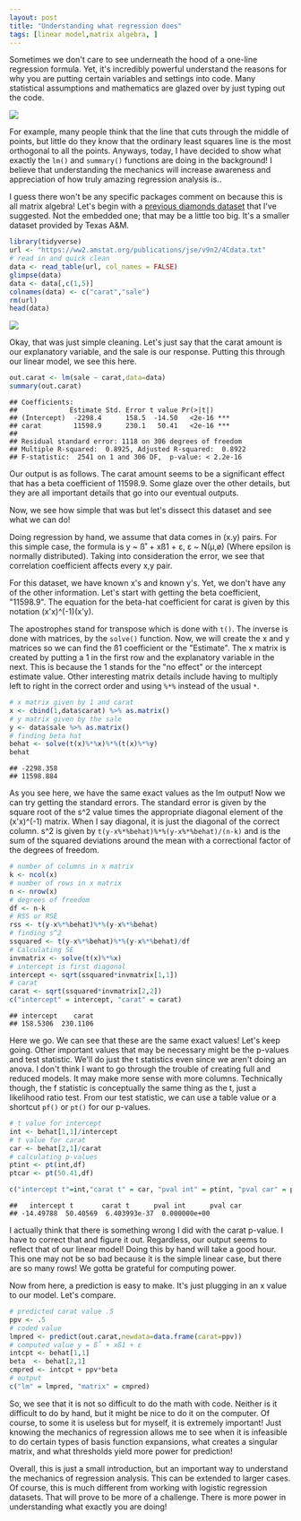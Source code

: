 ```yaml
---
layout: post
title: "Understanding what regression does"
tags: [linear model,matrix algebra, ]
---
```


Sometimes we don't care to see underneath the hood of a one-line regression formula. Yet, it's incredibly powerful understand the reasons for why you are putting certain variables and settings into code. Many statistical assumptions and mathematics are glazed over by just typing out the code.

![](https://i.stack.imgur.com/eCRRx.png)

For example, many people think that the line that cuts through the middle of points, but little do they know that the ordinary least squares line is the most orthogonal to all the points. Anyways, today, I have decided to show what exactly the `lm()` and `summary()` functions are doing in the background! I believe that understanding the mechanics will increase awareness and appreciation of how truly amazing regression analysis is..

I guess there won't be any specific packages comment on because this is all matrix algebra! Let's begin with a [previous diamonds dataset](https://tykiww.github.io/2017-10-20-SLR-Plotly/) that I've suggested. Not the embedded one; that may be a little too big. It's a smaller dataset provided by Texas A&M.

```r
library(tidyverse)
url <- "https://ww2.amstat.org/publications/jse/v9n2/4Cdata.txt"
# read in and quick clean
data <- read_table(url, col_names = FALSE)
glimpse(data)
data <- data[,c(1,5)]
colnames(data) <- c("carat","sale")
rm(url)
head(data)
```

![](https://tykiww.github.io/assets/sl-theory/theory.png)

Okay, that was just simple cleaning. Let's just say that the carat amount is our explanatory variable, and the sale is our response. Putting this through our linear model, we see this here.

```r
out.carat <- lm(sale ~ carat,data=data)
summary(out.carat)
```

    ## Coefficients:
    ##             Estimate Std. Error t value Pr(>|t|)    
    ## (Intercept)  -2298.4      158.5  -14.50   <2e-16 ***
    ## carat        11598.9      230.1   50.41   <2e-16 ***
    ## 
    ## Residual standard error: 1118 on 306 degrees of freedom
    ## Multiple R-squared:  0.8925,	Adjusted R-squared:  0.8922 
    ## F-statistic:  2541 on 1 and 306 DF,  p-value: < 2.2e-16

Our output is as follows. The carat amount seems to be a significant effect that has a beta coefficient of 11598.9. Some glaze over the other details, but they are all important details that go into our eventual outputs.

Now, we see how simple that was but let's dissect this dataset and see what we can do!

Doing regression by hand, we assume that data comes in (x.y) pairs. For this simple case, the formula is 
y ~ ß˚ + xß1 + ε, ε ~ N(µ,ø) (Where epsilon is normally distributed). Taking into consideration the error, we see that correlation coefficient affects every x,y pair. 

For this dataset, we have known x's and known y's. Yet, we don't have any of the other information. Let's start with getting the beta coefficient, "11598.9". The equation for the beta-hat coefficient for carat is given by this notation (x'x)^(-1)(x'y). 

The apostrophes stand for transpose which is done with `t()`. The inverse is done with matrices, by the `solve()` function. Now, we will create the x and y matrices so we can find the ß1 coefficient or the "Estimate". The x matrix is created by putting a 1 in the first row and the explanatory variable in the next. This is because the 1 stands for the "no effect" or the intercept estimate value. Other interesting matrix details include having to multiply left to right in the correct order and using `%*%` instead of the usual `*`.

```r
# x matrix given by 1 and carat
x <- cbind(1,data$carat) %>% as.matrix()
# y matrix given by the sale
y <- data$sale %>% as.matrix()
# finding beta hat
behat <- solve(t(x)%*%x)%*%(t(x)%*%y)
behat
```

    ## -2298.358
    ## 11598.884
    
As you see here, we have the same exact values as the lm output! Now we can try getting the standard errors. The standard error is given by the square root of the s^2 value times the appropriate diagonal element of the (x'x)^(-1) matrix. When I say diagonal, it is just the diagonal of the correct column. s^2 is given by `t(y-x%*%behat)%*%(y-x%*%behat)/(n-k)` and is the sum of the squared deviations around the mean with a correctional factor of the degrees of freedom.

```r
# number of columns in x matrix
k <- ncol(x)
# number of rows in x matrix
n <- nrow(x)
# degrees of freedom
df <- n-k
# RSS or RSE
rss <- t(y-x%*%behat)%*%(y-x%*%behat)
# finding s^2
ssquared <- t(y-x%*%behat)%*%(y-x%*%behat)/df
# Calculating SE
invmatrix <- solve(t(x)%*%x)
# intercept is first diagonal
intercept <- sqrt(ssquared*invmatrix[1,1])
# carat
carat <- sqrt(ssquared*invmatrix[2,2])
c("intercept" = intercept, "carat" = carat)
```

    ## intercept    carat 
    ## 158.5306  230.1106 

Here we go. We can see that these are the same exact values! Let's keep going. Other important values that may be necessary might be the p-values and test statistic. We'll do just the t statistics even since we aren't doing an anova. I don't think I want to go through the trouble of creating full and reduced models. It may make more sense with more columns. Technically though, the f statistic is conceptually the same thing as the t, just a likelihood ratio test. From our test statistic, we can use a table value or a shortcut `pf()` or `pt()` for our p-values.

```r
# t value for intercept
int <- behat[1,1]/intercept
# t value for carat
car <- behat[2,1]/carat
# calculating p-values
ptint <- pt(int,df)
ptcar <- pt(50.41,df)

c("intercept t"=int,"carat t" = car, "pval int" = ptint, "pval car" = ptcar)
```

    ##   intercept t       carat t      pval int      pval car 
    ## -14.49788  50.40569  6.403993e-37  0.000000e+00 

I actually think that there is something wrong I did with the carat p-value. I have to correct that and figure it out. Regardless, our output seems to reflect that of our linear model! Doing this by hand will take a good hour. This one may not be so bad because it is the simple linear case, but there are so many rows! We gotta be grateful for computing power.

Now from here, a prediction is easy to make. It's just plugging in an x value to our model. Let's compare.

```r
# predicted carat value .5
ppv <- .5
# coded value
lmpred <- predict(out.carat,newdata=data.frame(carat=ppv))
# computed value y = ß˚ + xß1 + ε
intcpt <- behat[1,1]
beta  <- behat[2,1]
cmpred <- intcpt + ppv*beta
# output
c("lm" = lmpred, "matrix" = cmpred)
```

So, we see that it is not so difficult to do the math with code. Neither is it difficult to do by hand, but it might be nice to do it on the computer. Of course, to some it is useless but for myself, it is extremely important! Just knowing the mechanics of regression allows me to see when it is infeasible to do certain types of basis function expansions, what creates a singular matrix, and what thresholds yield more power for prediction! 

Overall, this is just a small introduction, but an important way to understand the mechanics of regression analysis. This can be extended to larger cases. Of course, this is much different from working with logistic regression datasets. That will prove to be more of a challenge. There is more power in understanding what exactly you are doing!











